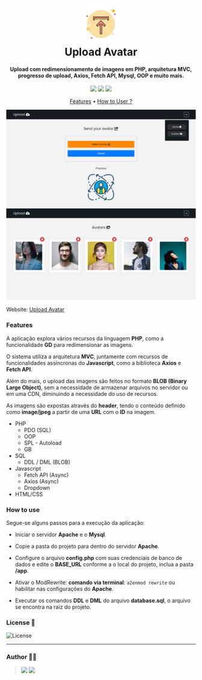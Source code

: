<h1 align="center">
  <img src=".github/icon.png">
  <br>
    Upload Avatar
  <br>
</h1>

<h4 align="center">
  Upload com redimensionamento de imagens em PHP, arquitetura MVC, progresso de upload, Axios, Fetch API, Mysql, OOP e muito mais.
</h4>

<p align="center">
  <img src="https://img.shields.io/github/last-commit/ericneves/uploadAvatar?style=flat-square&logo=github&logoColor=white&color=green">
  <img src="https://img.shields.io/github/languages/top/ericneves/uploadAvatar?style=flat-square&logo=php&logoColor=white&labelColor=blue">
  <img src="https://img.shields.io/github/license/ericneves/simpleCRUDMVC?style=flat-square&logo=github&color=yellow">
</p>

<p align="center">
  <a href="#features">Features</a> •
  <a href="#how-to-use">How to User ?</a>
</p>

![Screenshot1](.github/screenshotA.png)
![Screenshot2](.github/screenshotB.png)

Website: [Upload Avatar](https://resizeimage-ericneves.000webhostapp.com/)

### Features

A aplicação explora vários recursos da linguagem <b>PHP</b>, como a funcionalidade <b>GD</b> para redimensionar as imagens. 

O sistema utiliza a arquitetura <b>MVC</b>, juntamente com recursos de funcionalidades assíncronas do <b>Javascript</b>, como a biblioteca <b>Axios</b> e <b>Fetch API</b>.

Além do mais, o upload das imagens são feitos no formato <b>BLOB (Binary Large Object)</b>, sem a necessidade de armazenar arquivos no servidor ou em uma CDN, diminuindo a necessidade do uso de recursos.

As imagens são expostas através do <b>header</b>, tendo o conteúdo definido como <b>image/jpeg</b> a partir de uma <b>URL</b> com o <b>ID</b> na imagem.

* PHP
  - PDO (SQL)
  - OOP
  - SPL - Autoload
  - GB
* SQL
  - DDL / DML (BLOB)
* Javascript
  - Fetch API (Async)
  - Axios (Async)
  - Dropdown
* HTML/CSS

### How to use

Segue-se alguns passos para a execução da aplicação:

- Iniciar o servidor <b>Apache</b> e o <b>Mysql</b>.

- Copie a pasta do projeto para dentro do servidor <b>Apache</b>.

- Configure o arquivo <b>config.php</b> com suas credenciais de banco de dados e edite o <b>BASE_URL</b> conforme a o local do projeto, inclua a pasta <b>/app</b>.

- Ativar o ModRewrite: <b>comando via terminal</b>: ```a2enmod rewrite``` ou habilitar nas configurações do <b>Apache</b>.

- Executar os comandos <b>DDL</b> e <b>DML</b> do arquivo <b>database.sql</b>, o arquivo se encontra na raiz do projeto.


### License 📃

<img src="https://img.shields.io/github/license/ericneves/simpleCRUDMVC?style=flat-square&logo=github&color=yellow" alt="License">

---

### Author 🧑‍💻
><a href="https://www.instagram.com/ericneves_dev/"><img src="https://img.shields.io/badge/Instagram-E4405F?style=for-the-badge&logo=instagram&logoColor=white"></a> <a href="https://linkedin.com/in/ericnevesrr"> <img src="https://img.shields.io/badge/LinkedIn-0077B5?style=for-the-badge&logo=linkedin&logoColor=white"></a>
